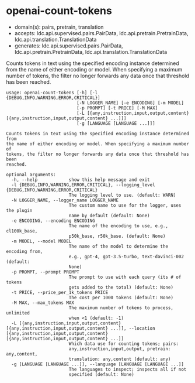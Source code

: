 # openai-count-tokens

* domain(s): pairs, pretrain, translation
* accepts: ldc.api.supervised.pairs.PairData, ldc.api.pretrain.PretrainData, ldc.api.translation.TranslationData
* generates: ldc.api.supervised.pairs.PairData, ldc.api.pretrain.PretrainData, ldc.api.translation.TranslationData

Counts tokens in text using the specified encoding instance determined from the name of either encoding or model. When specifying a maximum number of tokens, the filter no longer forwards any data once that threshold has been reached.

```
usage: openai-count-tokens [-h] [-l {DEBUG,INFO,WARNING,ERROR,CRITICAL}]
                           [-N LOGGER_NAME] [-e ENCODING] [-m MODEL]
                           [-p PROMPT] [-t PRICE] [-M MAX]
                           [-L [{any,instruction,input,output,content} [{any,instruction,input,output,content} ...]]]
                           [-g [LANGUAGE [LANGUAGE ...]]]

Counts tokens in text using the specified encoding instance determined from
the name of either encoding or model. When specifying a maximum number of
tokens, the filter no longer forwards any data once that threshold has been
reached.

optional arguments:
  -h, --help            show this help message and exit
  -l {DEBUG,INFO,WARNING,ERROR,CRITICAL}, --logging_level {DEBUG,INFO,WARNING,ERROR,CRITICAL}
                        The logging level to use. (default: WARN)
  -N LOGGER_NAME, --logger_name LOGGER_NAME
                        The custom name to use for the logger, uses the plugin
                        name by default (default: None)
  -e ENCODING, --encoding ENCODING
                        The name of the encoding to use, e.g., cl100k_base,
                        p50k_base, r50k_base. (default: None)
  -m MODEL, --model MODEL
                        The name of the model to determine the encoding from,
                        e.g., gpt-4, gpt-3.5-turbo, text-davinci-002 (default:
                        None)
  -p PROMPT, --prompt PROMPT
                        The prompt to use with each query (its # of tokens
                        gets added to the total) (default: None)
  -t PRICE, --price_per_1k_tokens PRICE
                        The cost per 1000 tokens (default: None)
  -M MAX, --max_tokens MAX
                        The maximum number of tokens to process, unlimited
                        when <1 (default: -1)
  -L [{any,instruction,input,output,content} [{any,instruction,input,output,content} ...]], --location [{any,instruction,input,output,content} [{any,instruction,input,output,content} ...]]
                        Which data use for counting tokens; pairs:
                        any,instruction,input,output, pretrain: any,content,
                        translation: any,content (default: any)
  -g [LANGUAGE [LANGUAGE ...]], --language [LANGUAGE [LANGUAGE ...]]
                        The languages to inspect; inspects all if not
                        specified (default: None)
```
